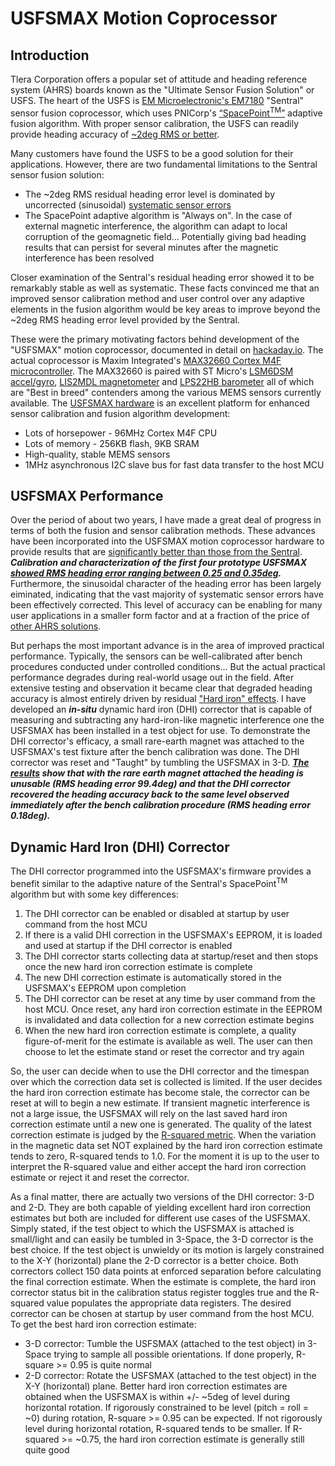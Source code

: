 # USFSMAX Motion Coprocessor

## Introduction
Tlera Corporation offers a popular set of attitude and heading reference system (AHRS) boards known as the "Ultimate Sensor Fusion Solution" or USFS. The heart of the USFS is [EM Microelectronic's EM7180](https://www.emmicroelectronic.com/product/sensor-fusion/em7180-sentral) "Sentral" sensor fusion coprocessor, which uses PNICorp's [“SpacePoint<sup>TM</sup>”](https://www.pnicorp.com/mm-module/) adaptive fusion algorithm. With proper sensor calibration, the USFS can readily provide heading accuracy of [~2deg RMS or better](https://hackaday.com/wp-content/uploads/2019/03/hackaday_journal-gregorytomasch_kriswiner-heading_accuracy_using_mems_sensors.pdf).

Many customers have found the USFS to be a good solution for their applications. However, there are two fundamental limitations to the Sentral sensor fusion solution:
* The ~2deg RMS residual heading error level is dominated by uncorrected (sinusoidal) [systematic sensor errors](https://hackaday.com/wp-content/uploads/2019/03/hackaday_journal-gregorytomasch_kriswiner-heading_accuracy_using_mems_sensors.pdf)
* The SpacePoint adaptive algorithm is "Always on". In the case of external magnetic interference, the algorithm can adapt to local corruption of the geomagnetic field... Potentially giving bad heading results that can persist for several minutes after the magnetic interference has been resolved

Closer examination of the Sentral's residual heading error showed it to be remarkably stable as well as systematic. These facts convinced me that an improved sensor calibration method and user control over any adaptive elements in the fusion algorithm would be key areas to improve beyond the ~2deg RMS heading error level provided by the Sentral. 

These were the primary motivating factors behind development of the "USFSMAX" motion coprocessor, documented in detail on [hackaday.io](https://hackaday.io/project/160283-max32660-motion-co-processor). The actual coprocessor is Maxim Integrated's [MAX32660 Cortex M4F microcontroller](https://www.maximintegrated.com/en/products/microcontrollers/MAX32660.html). The MAX32660 is paired with ST Micro's [LSM6DSM accel/gyro](https://www.st.com/en/mems-and-sensors/lsm6dsm.html), [LIS2MDL magnetometer](https://www.st.com/en/mems-and-sensors/lis2mdl.html) and [LPS22HB barometer](https://www.st.com/en/mems-and-sensors/lps22hb.html) all of which are "Best in breed" contenders among the various MEMS sensors currently available. The [USFSMAX hardware](https://hackaday.io/project/160283-max32660-motion-co-processor/log/171113-final-hardware-design) is an excellent platform for enhanced sensor calibration and fusion algorithm development:
* Lots of horsepower - 96MHz Cortex M4F CPU
* Lots of memory - 256KB flash, 9KB SRAM
* High-quality, stable MEMS sensors
* 1MHz asynchronous I2C slave bus for fast data transfer to the host MCU

## USFSMAX Performance
Over the period of about two years, I have made a great deal of progress in terms of both the fusion and sensor calibration methods. These advances have been incorporated into the USFSMAX motion coprocessor hardware to provide results that are [significantly better than those from the Sentral](https://cdn.hackaday.io/images/7698711574962560703.jpg). ***Calibration and characterization of the first four prototype USFSMAX [showed RMS heading error ranging between 0.25 and 0.35deg](https://cdn.hackaday.io/images/8316721576958074969.jpg).*** Furthermore, the sinusoidal character of the heading error has been largely eiminated, indicating that the vast majority of systematic sensor errors have been effectively corrected. This level of accuracy can be enabling for many user applications in a smaller form factor and at a fraction of the price of [other AHRS solutions](https://www.xsens.com/inertial-sensor-modules).

But perhaps the most important advance is in the area of improved practical performance. Typically, the sensors can be well-calibrated after bench procedures conducted under controlled conditions... But the actual practical performance degrades during real-world usage out in the field. After extensive testing and observation it became clear that degraded heading accuracy is almost entirely driven by residual ["Hard iron" effects](http://www.jewellinstruments.com/3-factors-that-influence-electronic-compass-accuracy/). I have developed an ***in-situ*** dynamic hard iron (DHI) corrector that is capable of measuring and subtracting any hard-iron-like magnetic interference one the USFSMAX has been installed in a test object for use. To demonstrate the DHI corrector's efficacy, a small rare-earth magnet was attached to the USFSMAX's test fixture after the bench calibration was done. The DHI corrector was reset and "Taught" by tumbling the USFSMAX in 3-D. ***[The results](https://cdn.hackaday.io/images/277781576958101753.jpg) show that with the rare earth magnet attached the heading is unusable (RMS heading error 99.4deg) and that the DHI corrector recovered the heading accuracy back to the same level observed immediately after the bench calibration procedure (RMS heading error 0.18deg).***

## Dynamic Hard Iron (DHI) Corrector
The DHI corrector programmed into the USFSMAX's firmware provides a benefit similar to the adaptive nature of the Sentral's SpacePoint<sup>TM</sup> algorithm but with some key differences:
1. The DHI corrector can be enabled or disabled at startup by user command from the host MCU
2. If there is a valid DHI correction in the USFSMAX's EEPROM, it is loaded and used at startup if the DHI corrector is enabled
3. The DHI corrector starts collecting data at startup/reset and then stops once the new hard iron correction estimate is complete
4. The new DHI correction estimate is automatically stored in the USFSMAX's EEPROM upon completion
5. The DHI corrector can be reset at any time by user command from the host MCU. Once reset, any hard iron correction estimate in the EEPROM is invalidated and data collection for a new correction estimate begins
6. When the new hard iron correction estimate is complete, a quality figure-of-merit for the estimate is available as well. The user can then choose to let the estimate stand or reset the corrector and try again

So, the user can decide when to use the DHI corrector and the timespan over which the correction data set is collected is limited. If the user decides the hard iron correction estimate has become stale, the corrector can be reset at will to begin a new estimate. If transient magnetic interference is not a large issue, the USFSMAX will rely on the last saved hard iron correction estimate until a new one is generated. The quality of the latest correction estimate is judged by the [R-squared metric](https://en.wikipedia.org/wiki/Coefficient_of_determination). When the variation in the magnetic data set NOT explained by the hard iron correction estimate tends to zero, R-squared tends to 1.0. For the moment it is up to the user to interpret the R-squared value and either accept the hard iron correction estimate or reject it and reset the corrector.

As a final matter, there are actually two versions of the DHI corrector: 3-D and 2-D. They are both capable of yielding excellent hard iron correction estimates but both are included for different use cases of the USFSMAX. Simply stated, if the test object to which the USFSMAX is attached is small/light and can easily be tumbled in 3-Space, the 3-D corrector is the best choice. If the test object is unwieldy or its motion is largely constrained to the X-Y (horizontal) plane the 2-D corrector is a better choice. Both correctors collect 150 data points at enforced separation before calculating the final correction estimate. When the estimate is complete, the hard iron corrector status bit in the calibration status register toggles true and the R-squared value populates the appropriate data registers. The desired corrector can be chosen at startup by user command from the host MCU. To get the best hard iron correction estimate:
* 3-D corrector: Tumble the USFSMAX (attached to the test object) in 3-Space trying to sample all possible orientations. If done properly, R-square >= 0.95 is quite normal
* 2-D corrector: Rotate the USFSMAX (attached to the test object) in the X-Y (horizontal) plane. Better hard iron correction estimates are obtained when the USFSMAX is within +/- ~5deg of level during horizontal rotation. If rigorously constrained to be level (pitch = roll = ~0) during rotation, R-square >= 0.95 can be expected. If not rigorously level during horizontal rotation, R-squared tends to be smaller. If R-squared >= ~0.75, the hard iron correction estimate is generally still quite good

